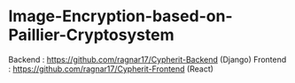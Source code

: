 # Image-Encryption-based-on-Paillier-Cryptosystem

Backend : https://github.com/ragnar17/Cypherit-Backend (Django)
Frontend : https://github.com/ragnar17/Cypherit-Frontend (React)
